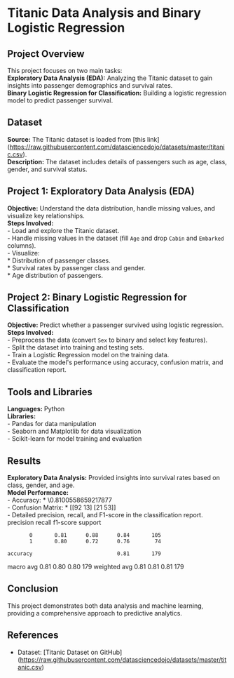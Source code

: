 # Titanic Data Analysis and Binary Logistic Regression

## Project Overview

This project focuses on two main tasks:  
**Exploratory Data Analysis (EDA):** Analyzing the Titanic dataset to gain insights into passenger demographics and survival rates.  
**Binary Logistic Regression for Classification:** Building a logistic regression model to predict passenger survival.

## Dataset

**Source:** The Titanic dataset is loaded from \[this link\](https://raw.githubusercontent.com/datasciencedojo/datasets/master/titanic.csv).  
**Description:** The dataset includes details of passengers such as age, class, gender, and survival status.

## Project 1: Exploratory Data Analysis (EDA)

**Objective:** Understand the data distribution, handle missing values, and visualize key relationships.  
**Steps Involved:**  
    - Load and explore the Titanic dataset.  
    - Handle missing values in the dataset (fill `Age` and drop `Cabin` and `Embarked` columns).  
    - Visualize:  
        * Distribution of passenger classes.  
        * Survival rates by passenger class and gender.  
        * Age distribution of passengers.

## Project 2: Binary Logistic Regression for Classification

**Objective:** Predict whether a passenger survived using logistic regression.  
**Steps Involved:**  
    - Preprocess the data (convert `Sex` to binary and select key features).  
    - Split the dataset into training and testing sets.  
    - Train a Logistic Regression model on the training data.  
    - Evaluate the model's performance using accuracy, confusion matrix, and classification report.

## Tools and Libraries

**Languages:** Python  
**Libraries:**  
    - Pandas for data manipulation  
    - Seaborn and Matplotlib for data visualization  
    - Scikit-learn for model training and evaluation

## Results

**Exploratory Data Analysis:** Provided insights into survival rates based on class, gender, and age.  
**Model Performance:**  
    - Accuracy: \* \0.8100558659217877  
    - Confusion Matrix: \* \[[92 13]
                             [21 53]]  
    - Detailed precision, recall, and F1-score in the classification report.
                precision    recall  f1-score   support

           0       0.81      0.88      0.84       105
           1       0.80      0.72      0.76        74

    accuracy                           0.81       179
   macro avg       0.81      0.80      0.80       179
weighted avg       0.81      0.81      0.81       179

## Conclusion

This project demonstrates both data analysis and machine learning, providing a comprehensive approach to predictive analytics.

## References

* Dataset: [Titanic Dataset on GitHub\](https://raw.githubusercontent.com/datasciencedojo/datasets/master/titanic.csv)
